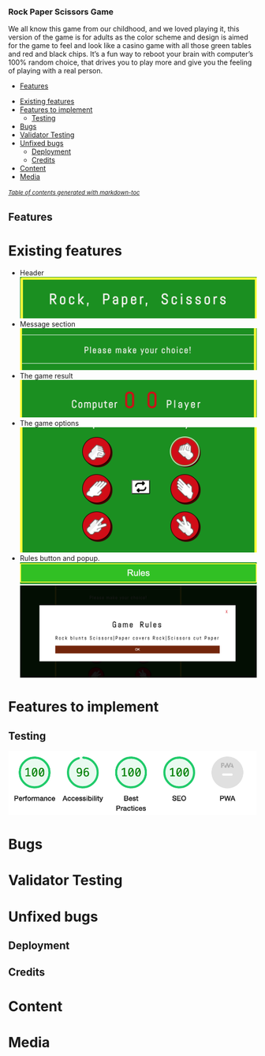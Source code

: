 

### Rock Paper Scissors Game

We all know this game from our childhood, and we loved playing it, this version of the game is for adults as the color scheme and design is aimed for the game to feel and look like a casino game with all those green tables and red and black chips. It’s a fun way to reboot your brain with computer’s 100% random choice, that drives you to play more and give you the feeling of playing with a real person.

* [Features](#features)
- [Existing features](#existing-features)
- [Features to implement](#features-to-implement)
  * [Testing](#testing)
- [Bugs](#bugs)
- [Validator Testing](#validator-testing)
- [Unfixed bugs](#unfixed-bugs)
  * [Deployment](#deployment)
  * [Credits](#credits)
- [Content](#content)
- [Media](#media)

<small><i><a href='http://ecotrust-canada.github.io/markdown-toc/'>Table of contents generated with markdown-toc</a></i></small>




## Features
 
# Existing features

-	Header
![screens](/assets/images/header.png)
-	Message section
![screens](/assets/images/message.png)
-	The game result
![screens](/assets/images/score.png)
-	The game options
![screens](/assets/images/choice.png)
-	Rules button and popup.
![screens](/assets/images/rules-toggle.png)
![screens](/assets/images/rules-popup.png)

# Features to implement

## Testing
![screens](/assets/images/testing.png)

# Bugs

# Validator Testing

# Unfixed bugs

## Deployment

## Credits

# Content

# Media

